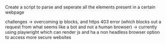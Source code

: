 Create a script to parse and seperate all the elements present in a certain webpage 

challenges 
-> overcoming ip blocks, and https 403 error (which blocks out a request from what seems like a bot and not a human browser)
-> currently using playwright which can render js and ha a non headless browser option to access more secure websites 
